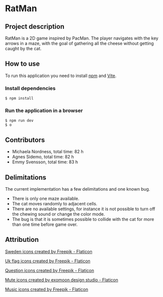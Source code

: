# RatMan

## Project description
RatMan is a 2D game inspired by PacMan. The player navigates with the key arrows in a maze, with the goal of gathering all the cheese without getting caught by the cat. 

## How to use
To run this application you need to install [npm](https://www.npmjs.com/) and [Vite](https://vitejs.dev/). 

### Install dependencies
```
$ npm install
```

### Run the application in a browser
```
$ npm run dev
$ o
```

## Contributors 
* Michaela Nordness, total time: 82 h
* Agnes Sidemo, total time: 82 h
* Emmy Svensson, total time: 83 h

## Delimitations
The current implementation has a few delimitations and one known bug. 
* There is only one maze available. 
* The cat moves randomly to adjacent cells.
* There are no available settings, for instance it is not possible to turn off the chewing sound or change the color mode.
* The bug is that it is sometimes possible to collide with the cat for more than one time before game over.

## Attribution
<a href="https://www.flaticon.com/free-icons/sweden" title="sweden icons">Sweden icons created by Freepik - Flaticon</a>

<a href="https://www.flaticon.com/free-icons/uk-flag" title="uk flag icons">Uk flag icons created by Freepik - Flaticon</a>

<a href="https://www.flaticon.com/free-icons/question" title="question icons">Question icons created by Freepik - Flaticon</a>

<a href="https://www.flaticon.com/free-icons/mute" title="mute icons">Mute icons created by exomoon design studio - Flaticon</a>

<a href="https://www.flaticon.com/free-icons/music" title="music icons">Music icons created by Freepik - Flaticon</a>
